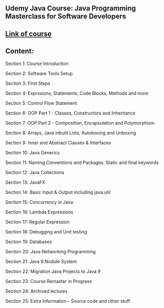 

## Udemy Java Course: Java Programming Masterclass for Software Developers 

## [Link of course](https://www.udemy.com/share/101WdqB0YaclZXQn4=/)

## Content: 

Section 1: Course Introduction

Section 2: Software Tools Setup

Section 3: First Steps

Section 4: Exprssions, Statements, Code Blocks, Methods and more

Section 5: Control Flow Statement

Section 6: OOP Part 1 - Classes, Constructors and Inheritance

Section 7: OOP Part 2 - Composition, Encapsulation and Polymorphism

Section 8: Arrays, Java inbuilt Lists, Autoboxing and Unboxing

Section 9: Inner and Abstract Classes & Interfaces

Section 10: Java Generics

Section 11: Naming Conventions and Packages. Static and final keywords

Section 12: Java Collections

Section 13: JavaFX

Section 14: Basic Input & Output including java.util

Section 15: Concurrency in Java

Section 16: Lambda Expressions

Section 17: Regular Expression

Section 18: Debugging and Unit testing

Section 19: Databases

Section 20: Java Networking Programming

Section 21: Java 9 Nodule System

Section 22: Migration Java Projects to Java 9

Section 23: Course Remaster in Progress

Section 24: Archived lectures

Section 25: Extra Information - Source code and other stuff
